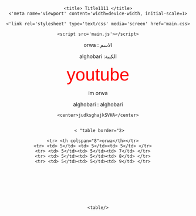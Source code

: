 <!DOCTYPE html>
<html>
<head>
    <meta charset='utf-8'>
    <meta http-equiv='X-UA-Compatible' content='IE=edge'>

    <title> Title1111 </title>
    <meta name='viewport' content='width=device-width, initial-scale=1'>

    <link rel='stylesheet' type='text/css' media='screen' href='main.css'>

    <script src='main.js'></script>

</head>

<p>الاسم : orwa </p>

<p>الكنية: alghobari<p>    

<body align="center" dir="rtl">
    
<font color ="red" size="50" face="arial"> youtube </font>
<p>im orwa </p>
<p> alghobari : alghobari <p>  


    <center>judksghajkSVHA</center>


    <table border="2" > 
        
        <tr> <th colspan="8">orwa</th></tr>
        <tr> <td> 5</td> <td> 5</td><td> 5</td> </tr>
        <tr> <td> 5</td><td> 5</td><td> 7</td> </tr>
        <tr> <td> 5</td><td> 5</td><td> 8</td> </tr>
        <tr> <td> 5</td><td> 5</td><td> 9</td> </tr>








    </table>
     




</body>
</html>
<!---
orwaalghobari/orwaalghobari is a ✨ special ✨ repository because its `README.md` (this file) appears on your GitHub profile.
You can click the Preview link to take a look at your changes.
--->
